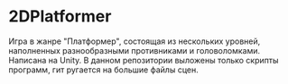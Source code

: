 # 2DPlatformer

Игра в жанре "Платформер", состоящая из нескольких уровней, наполненных разнообразными противниками и головоломками. Написана на Unity. 
В данном репозитории выложены только скрипты программ, гит ругается на большие файлы сцен.
